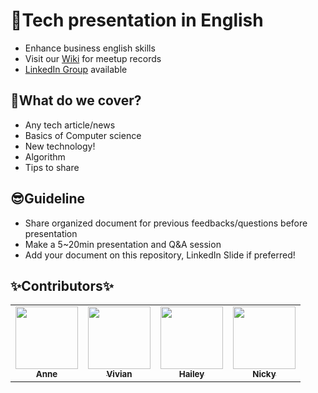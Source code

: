 # 🎉Tech presentation in English
- Enhance business english skills
- Visit our [Wiki](https://github.com/ready-techie/presentation-en/wiki) for meetup records
- [LinkedIn Group](https://www.linkedin.com/groups/13966089/) available

## 🤔What do we cover?
- Any tech article/news
- Basics of Computer science
- New technology!
- Algorithm
- Tips to share

## 😎Guideline
- Share organized document for previous feedbacks/questions before presentation
- Make a 5~20min presentation and Q&A session
- Add your document on this repository, LinkedIn Slide if preferred!

## &#10024;Contributors&#10024;
<table>
  <tr>
    <td align="center"><a href="https://velog.io/@pranne1224"><img src="https://avatars.githubusercontent.com/u/15176192?v=4?" width="100px" alt=""/><br /><sub><b>Anne</b></sub></a><br /></a></td>
    <td align="center"><a href="https://github.com/vivabin"><img src="https://avatars.githubusercontent.com/u/20276599?v=4" width="100px" alt=""/><br /><sub><b>Vivian</b></sub></a><br /></a></td>
    <td align="center"><a href="https://github.com/hailey99"><img src="https://avatars.githubusercontent.com/u/50111853?v=4" width="100px" alt=""/><br /><sub><b>Hailey</b></sub></a><br /></a></td>
    <td align="center"><a href="https://github.com/wooooooood"><img src="https://avatars.githubusercontent.com/u/40855076?v=4" width="100px" alt=""/><br /><sub><b>Nicky</b></sub></a><br /></a></td>
  </tr>
 </table>
